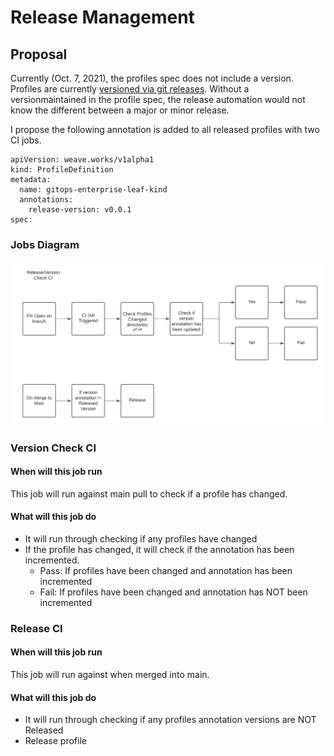 # Release Management





## Proposal
Currently (Oct. 7, 2021), the profiles spec does not include a version. Profiles are currently [versioned via git releases](https://profiles.dev/docs/author-docs/versioning). Without a versionmaintained in the profile spec, the release automation would not know the different between a major or minor release. 

I propose the following annotation is added to all released profiles with two CI jobs.   

```
apiVersion: weave.works/v1alpha1
kind: ProfileDefinition
metadata:
  name: gitops-enterprise-leaf-kind
  annotations:
    release-version: v0.0.1
spec:
```
    
### Jobs Diagram

![Release flow](images/release-flow.png)


### Version Check CI

#### When will this job run
This job will run against main pull to check if a profile has changed.

#### What will this job do

* It will run through checking if any profiles have changed
* If the profile has changed, it will check if the annotation has been incremented.
    * Pass: If profiles have been changed and annotation has been incremented
    * Fail: If profiles have been changed and annotation has NOT been incremented

### Release CI

#### When will this job run
This job will run against when merged into main.
     
#### What will this job do

* It will run through checking if any profiles annotation versions are NOT Released
* Release profile